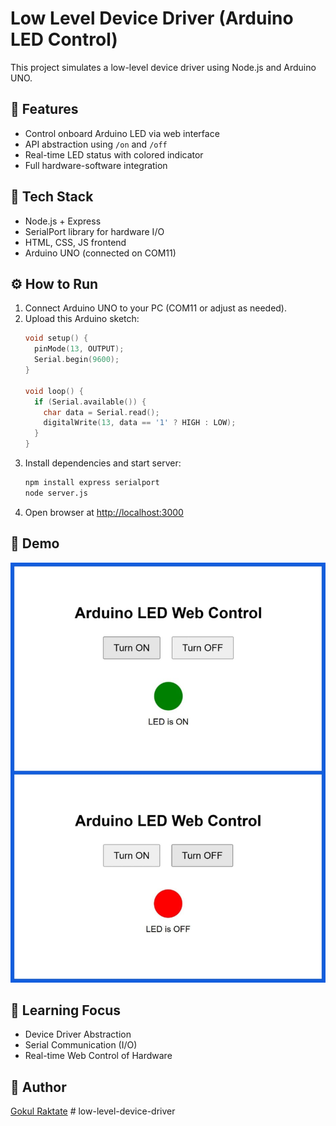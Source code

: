 # Low Level Device Driver (Arduino LED Control)

This project simulates a low-level device driver using Node.js and Arduino UNO.

## 🔧 Features
- Control onboard Arduino LED via web interface
- API abstraction using `/on` and `/off`
- Real-time LED status with colored indicator
- Full hardware-software integration

## 📁 Tech Stack
- Node.js + Express
- SerialPort library for hardware I/O
- HTML, CSS, JS frontend
- Arduino UNO (connected on COM11)

## ⚙️ How to Run

1. Connect Arduino UNO to your PC (COM11 or adjust as needed).
2. Upload this Arduino sketch:
    ```cpp
    void setup() {
      pinMode(13, OUTPUT);
      Serial.begin(9600);
    }

    void loop() {
      if (Serial.available()) {
        char data = Serial.read();
        digitalWrite(13, data == '1' ? HIGH : LOW);
      }
    }
    ```
3. Install dependencies and start server:
    ```bash
    npm install express serialport
    node server.js
    ```
4. Open browser at [http://localhost:3000](http://localhost:3000)

## 📸 Demo

![Web UI](project-images/demo.png)

## 🧠 Learning Focus
- Device Driver Abstraction
- Serial Communication (I/O)
- Real-time Web Control of Hardware

## 📌 Author
[Gokul Raktate](https://github.com/gokulraktate)
#   l o w - l e v e l - d e v i c e - d r i v e r 
 
 